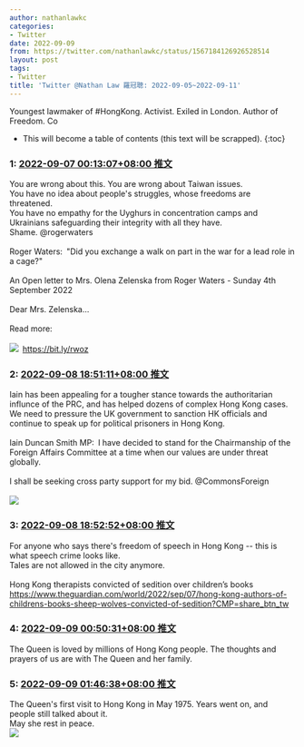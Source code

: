```yaml
---
author: nathanlawkc
categories:
- Twitter
date: 2022-09-09
from: https://twitter.com/nathanlawkc/status/1567184126926528514
layout: post
tags:
- Twitter
title: 'Twitter @Nathan Law 羅冠聰: 2022-09-05~2022-09-11'
---
```


Youngest lawmaker of #HongKong. Activist. Exiled in London. Author of Freedom. Co

* This will become a table of contents (this text will be scrapped).
{:toc}

### 1: [2022-09-07 00:13:07+08:00 推文](https://twitter.com/nathanlawkc/status/1567184126926528514)

You are wrong about this. You are wrong about Taiwan issues.<br>You have no idea about people's struggles, whose freedoms are threatened. <br>You have no empathy for the Uyghurs in concentration camps and Ukrainians safeguarding their integrity with all they have.<br>Shame. @rogerwaters<br><br>Roger Waters: "Did you exchange a walk on part in the war for a lead role in a cage?"<br><br>An Open letter to Mrs. Olena Zelenska from Roger Waters - Sunday 4th September 2022<br><br>Dear Mrs. Zelenska... <br><br>Read more:<br><br><img style="" src="https://pbs.twimg.com/media/Fb6bSLfXwAMyJ8K?format=jpg&amp;name=orig" referrerpolicy="no-referrer"> <a href="https://bit.ly/rwoz" target="_blank" rel="noopener noreferrer">https://bit.ly/rwoz</a>

### 2: [2022-09-08 18:51:11+08:00 推文](https://twitter.com/nathanlawkc/status/1567827886182219779)

Iain has been appealing for a tougher stance towards the authoritarian influnce of the PRC, and has helped dozens of complex Hong Kong cases.<br>We need to pressure the UK government to sanction HK officials and continue to speak up for political prisoners in Hong Kong.<br><br>Iain Duncan Smith MP: I have decided to stand for the Chairmanship of the Foreign Affairs Committee at a time when our values are under threat globally. <br><br>I shall be seeking cross party support for my bid.  @CommonsForeign<br><br><img style="" src="https://pbs.twimg.com/media/FcEfDF9XwAIZKbb?format=jpg&amp;name=orig" referrerpolicy="no-referrer">

### 3: [2022-09-08 18:52:52+08:00 推文](https://twitter.com/nathanlawkc/status/1567828309861449728)

For anyone who says there's freedom of speech in Hong Kong -- this is what speech crime looks like. <br>Tales are not allowed in the city anymore.<br><br>Hong Kong therapists convicted of sedition over children’s books <a href="https://www.theguardian.com/world/2022/sep/07/hong-kong-authors-of-childrens-books-sheep-wolves-convicted-of-sedition?CMP=share_btn_tw" target="_blank" rel="noopener noreferrer">https://www.theguardian.com/world/2022/sep/07/hong-kong-authors-of-childrens-books-sheep-wolves-convicted-of-sedition?CMP=share_btn_tw</a>

### 4: [2022-09-09 00:50:31+08:00 推文](https://twitter.com/nathanlawkc/status/1567918313119928324)

The Queen is loved by millions of Hong Kong people. The thoughts and prayers of us are with The Queen and her family.

### 5: [2022-09-09 01:46:38+08:00 推文](https://twitter.com/nathanlawkc/status/1567932439292682240)

The Queen's first visit to Hong Kong in May 1975. Years went on, and people still talked about it.<br>May she rest in peace.<br><img style="" src="https://pbs.twimg.com/media/FcJpTEjXkAME9AP?format=jpg&amp;name=orig" referrerpolicy="no-referrer">

